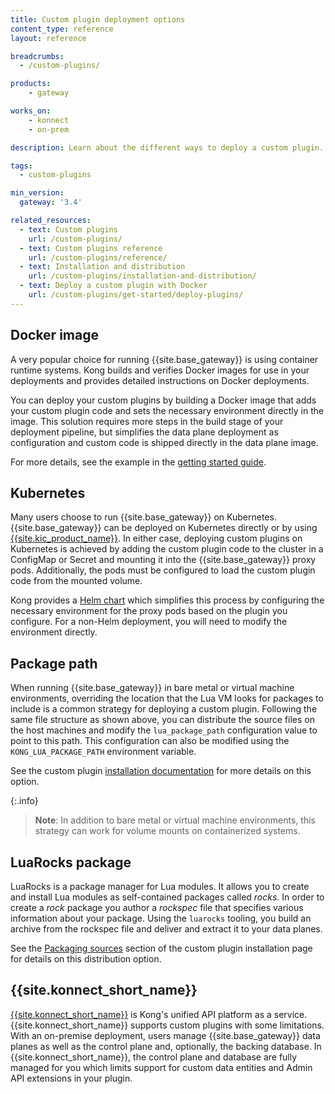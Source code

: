 ```yaml
---
title: Custom plugin deployment options
content_type: reference
layout: reference

breadcrumbs:
  - /custom-plugins/

products:
    - gateway

works_on:
    - konnect
    - on-prem

description: Learn about the different ways to deploy a custom plugin.

tags:
  - custom-plugins

min_version:
  gateway: '3.4'

related_resources:
  - text: Custom plugins
    url: /custom-plugins/
  - text: Custom plugins reference
    url: /custom-plugins/reference/
  - text: Installation and distribution
    url: /custom-plugins/installation-and-distribution/
  - text: Deploy a custom plugin with Docker
    url: /custom-plugins/get-started/deploy-plugins/
---
```


## Docker image

A very popular choice for running {{site.base_gateway}} is using container runtime systems. Kong builds and verifies Docker images for use in your deployments and provides detailed instructions on Docker deployments.

You can deploy your custom plugins by building a Docker image that adds your custom plugin code and sets the necessary environment directly in the image. This solution requires more steps in the build stage of your deployment pipeline, but simplifies the data plane deployment as configuration and custom code is shipped directly in the data plane image.

For more details, see the example in the [getting started guide](/custom-plugins/get-started/deploy-plugins/).

## Kubernetes

Many users choose to run {{site.base_gateway}} on Kubernetes. {{site.base_gateway}} can 
be deployed on Kubernetes directly or by using [{{site.kic_product_name}}](/kubernetes-ingress-controller/).
In either case, deploying custom plugins on Kubernetes is achieved by adding the custom plugin 
code to the cluster in a ConfigMap or Secret and mounting it into the {{site.base_gateway}} proxy pods. Additionally,
the pods must be configured to load the custom plugin code from the mounted volume.

Kong provides a [Helm chart](/kubernetes-ingress-controller/custom-plugins/) which simplifies this process by configuring the necessary environment for the proxy pods based on the plugin you configure. For a non-Helm deployment, you will need to modify the environment directly.
<!-- @TODO: add link to non-helm deployment docs, page does not exist yet, see https://kongdeveloper.netlify.app/kubernetes-ingress-controller/custom-plugins/#deploy-your-custom-plugin -->

## Package path

When running {{site.base_gateway}} in bare metal or virtual machine environments, overriding the 
location that the Lua VM looks for packages to include is a common strategy for deploying a custom plugin.
Following the same file structure as shown above, you can distribute the source files on the 
host machines and modify the `lua_package_path` configuration value to point to this path.
This configuration can also be modified using the `KONG_LUA_PACKAGE_PATH` environment variable. 

See the custom plugin [installation documentation](/custom-plugins/installation-and-distribution/) 
for more details on this option. 

{:.info}
> **Note**: In addition to bare metal or virtual machine environments, this strategy can work for volume mounts on containerized systems.

## LuaRocks package

LuaRocks is a package manager for Lua modules. It allows you to create and install Lua modules
as self-contained packages called _rocks_. In order to create a _rock_ package you author
a _rockspec_ file that specifies various information about your package. Using the `luarocks` tooling,
you build an archive from the rockspec file and deliver and extract it to your data planes. 

See the [Packaging sources](/custom-plugins/installation-and-distribution/#packaging-sources) 
section of the custom plugin installation page for details on this distribution option.

## {{site.konnect_short_name}}

[{{site.konnect_short_name}}](/konnect/) is Kong's unified API platform as a service. {{site.konnect_short_name}}
supports custom plugins with some limitations. With an on-premise deployment, users manage {{site.base_gateway}}
data planes as well as the control plane and, optionally, the backing database. In {{site.konnect_short_name}},
the control plane and database are fully managed for you which limits support for custom data entities and 
Admin API extensions in your plugin. 